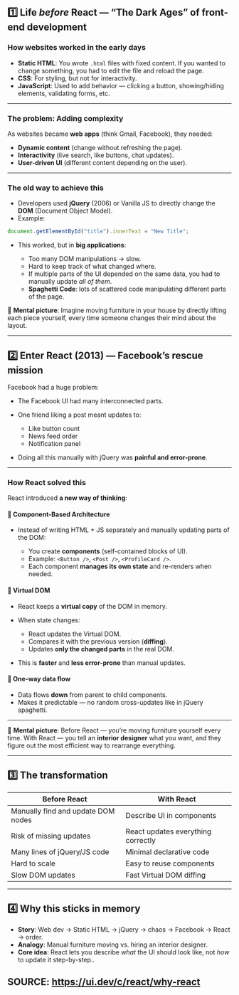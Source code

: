 ## 1️⃣ Life *before* React — “The Dark Ages” of front-end development

### How websites worked in the early days

* **Static HTML**: You wrote `.html` files with fixed content. If you wanted to change something, you had to edit the file and reload the page.
* **CSS**: For styling, but not for interactivity.
* **JavaScript**: Used to add behavior — clicking a button, showing/hiding elements, validating forms, etc.

---

### The problem: Adding complexity

As websites became **web apps** (think Gmail, Facebook), they needed:

* **Dynamic content** (change without refreshing the page).
* **Interactivity** (live search, like buttons, chat updates).
* **User-driven UI** (different content depending on the user).

---

### The old way to achieve this

* Developers used **jQuery** (2006) or Vanilla JS to directly change the **DOM** (Document Object Model).
* Example:

```js
document.getElementById("title").innerText = "New Title";
```

* This worked, but in **big applications**:

  * Too many DOM manipulations → slow.
  * Hard to keep track of what changed where.
  * If multiple parts of the UI depended on the same data, you had to manually update *all of them*.
  * **Spaghetti Code**: lots of scattered code manipulating different parts of the page.

📌 **Mental picture**: Imagine moving furniture in your house by directly lifting each piece yourself, every time someone changes their mind about the layout.

---

## 2️⃣ Enter React (2013) — Facebook’s rescue mission

Facebook had a huge problem:

* The Facebook UI had many interconnected parts.
* One friend liking a post meant updates to:

  * Like button count
  * News feed order
  * Notification panel
* Doing all this manually with jQuery was **painful and error-prone**.

---

### How React solved this

React introduced **a new way of thinking**:

#### 🧠 Component-Based Architecture

* Instead of writing HTML + JS separately and manually updating parts of the DOM:

  * You create **components** (self-contained blocks of UI).
  * Example: `<Button />`, `<Post />`, `<ProfileCard />`.
  * Each component **manages its own state** and re-renders when needed.

#### 🚀 Virtual DOM

* React keeps a **virtual copy** of the DOM in memory.
* When state changes:

  * React updates the Virtual DOM.
  * Compares it with the previous version (**diffing**).
  * Updates **only the changed parts** in the real DOM.
* This is **faster** and **less error-prone** than manual updates.

#### 🔄 One-way data flow

* Data flows **down** from parent to child components.
* Makes it predictable — no random cross-updates like in jQuery spaghetti.

---

📌 **Mental picture**:
Before React — you’re moving furniture yourself every time.
With React — you tell an **interior designer** what you want, and they figure out the most efficient way to rearrange everything.

---

## 3️⃣ The transformation

| Before React                       | With React                         |
| ---------------------------------- | ---------------------------------- |
| Manually find and update DOM nodes | Describe UI in components          |
| Risk of missing updates            | React updates everything correctly |
| Many lines of jQuery/JS code       | Minimal declarative code           |
| Hard to scale                      | Easy to reuse components           |
| Slow DOM updates                   | Fast Virtual DOM diffing           |

---

## 4️⃣ Why this sticks in memory

* **Story**: Web dev → Static HTML → jQuery → chaos → Facebook → React → order.
* **Analogy**: Manual furniture moving vs. hiring an interior designer.
* **Core idea**: React lets you describe *what* the UI should look like, not *how* to update it step-by-step..

## SOURCE: https://ui.dev/c/react/why-react